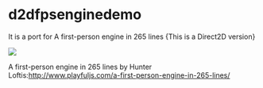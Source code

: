 # d2dfpsenginedemo
It is a port for A first-person engine in 265 lines
{This is a Direct2D version}

![](http://images.cnitblog.com/i/153342/201406/181205482543674.jpg)

A first-person engine in 265 lines by Hunter Loftis:http://www.playfuljs.com/a-first-person-engine-in-265-lines/
